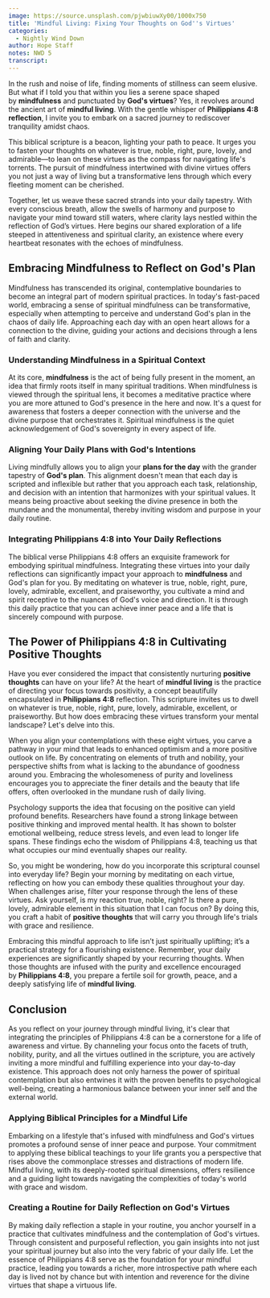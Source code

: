 ```yaml
---
image: https://source.unsplash.com/pjwbiuwXy00/1000x750
title: 'Mindful Living: Fixing Your Thoughts on God''s Virtues'
categories:
  - Nightly Wind Down
author: Hope Staff
notes: NWD 5
transcript:
---
```

In the rush and noise of life, finding moments of stillness can seem elusive. But what if I told you that within you lies a serene space shaped by&nbsp;**mindfulness**&nbsp;and punctuated by&nbsp;**God's virtues**? Yes, it revolves around the ancient art of&nbsp;**mindful living**. With the gentle whisper of&nbsp;**Philippians 4:8 reflection**, I invite you to embark on a sacred journey to rediscover tranquility amidst chaos.

This biblical scripture is a beacon, lighting your path to peace. It urges you to fasten your thoughts on whatever is true, noble, right, pure, lovely, and admirable—to lean on these virtues as the compass for navigating life's torrents. The pursuit of mindfulness intertwined with divine virtues offers you not just a way of living but a transformative lens through which every fleeting moment can be cherished.

Together, let us weave these sacred strands into your daily tapestry. With every conscious breath, allow the swells of harmony and purpose to navigate your mind toward still waters, where clarity lays nestled within the reflection of God’s virtues. Here begins our shared exploration of a life steeped in attentiveness and spiritual clarity, an existence where every heartbeat resonates with the echoes of mindfulness.

## **Embracing Mindfulness to Reflect on God's Plan**

Mindfulness has transcended its original, contemplative boundaries to become an integral part of modern spiritual practices. In today's fast-paced world, embracing a sense of spiritual mindfulness can be transformative, especially when attempting to perceive and understand God's plan in the chaos of daily life. Approaching each day with an open heart allows for a connection to the divine, guiding your actions and decisions through a lens of faith and clarity.

### **Understanding Mindfulness in a Spiritual Context**

At its core,&nbsp;**mindfulness**&nbsp;is the act of being fully present in the moment, an idea that firmly roots itself in many spiritual traditions. When mindfulness is viewed through the spiritual lens, it becomes a meditative practice where you are more attuned to God's presence in the here and now. It's a quest for awareness that fosters a deeper connection with the universe and the divine purpose that orchestrates it. Spiritual mindfulness is the quiet acknowledgement of God's sovereignty in every aspect of life.

### **Aligning Your Daily Plans with God's Intentions**

Living mindfully allows you to align your&nbsp;**plans for the day**&nbsp;with the grander tapestry of&nbsp;**God's plan**. This alignment doesn't mean that each day is scripted and inflexible but rather that you approach each task, relationship, and decision with an intention that harmonizes with your spiritual values. It means being proactive about seeking the divine presence in both the mundane and the monumental, thereby inviting wisdom and purpose in your daily routine.

### **Integrating Philippians 4:8 into Your Daily Reflections**

The biblical verse Philippians 4:8 offers an exquisite framework for embodying spiritual mindfulness. Integrating these virtues into your daily reflections can significantly impact your approach to&nbsp;**mindfulness**&nbsp;and God's plan for you. By meditating on whatever is true, noble, right, pure, lovely, admirable, excellent, and praiseworthy, you cultivate a mind and spirit receptive to the nuances of God's voice and direction. It is through this daily practice that you can achieve inner peace and a life that is sincerely compound with purpose.

## **The Power of Philippians 4:8 in Cultivating Positive Thoughts**

Have you ever considered the impact that consistently nurturing&nbsp;**positive thoughts**&nbsp;can have on your life? At the heart of&nbsp;**mindful living**&nbsp;is the practice of directing your focus towards positivity, a concept beautifully encapsulated in&nbsp;**Philippians 4:8**&nbsp;reflection. This scripture invites us to dwell on whatever is true, noble, right, pure, lovely, admirable, excellent, or praiseworthy. But how does embracing these virtues transform your mental landscape? Let's delve into this.

When you align your contemplations with these eight virtues, you carve a pathway in your mind that leads to enhanced optimism and a more positive outlook on life. By concentrating on elements of truth and nobility, your perspective shifts from what is lacking to the abundance of goodness around you. Embracing the wholesomeness of purity and loveliness encourages you to appreciate the finer details and the beauty that life offers, often overlooked in the mundane rush of daily living.

Psychology supports the idea that focusing on the positive can yield profound benefits. Researchers have found a strong linkage between positive thinking and improved mental health. It has shown to bolster emotional wellbeing, reduce stress levels, and even lead to longer life spans. These findings echo the wisdom of Philippians 4:8, teaching us that what occupies our mind eventually shapes our reality.

So, you might be wondering, how do you incorporate this scriptural counsel into everyday life? Begin your morning by meditating on each virtue, reflecting on how you can embody these qualities throughout your day. When challenges arise, filter your response through the lens of these virtues. Ask yourself, is my reaction true, noble, right? Is there a pure, lovely, admirable element in this situation that I can focus on? By doing this, you craft a habit of&nbsp;**positive thoughts**&nbsp;that will carry you through life's trials with grace and resilience.

Embracing this mindful approach to life isn’t just spiritually uplifting; it’s a practical strategy for a flourishing existence. Remember, your daily experiences are significantly shaped by your recurring thoughts. When those thoughts are infused with the purity and excellence encouraged by&nbsp;**Philippians 4:8**, you prepare a fertile soil for growth, peace, and a deeply satisfying life of&nbsp;**mindful living**.

## **Conclusion**

As you reflect on your journey through mindful living, it's clear that integrating the principles of Philippians 4:8 can be a cornerstone for a life of awareness and virtue. By channeling your focus onto the facets of truth, nobility, purity, and all the virtues outlined in the scripture, you are actively inviting a more mindful and fulfilling experience into your day-to-day existence. This approach does not only harness the power of spiritual contemplation but also entwines it with the proven benefits to psychological well-being, creating a harmonious balance between your inner self and the external world.

### **Applying Biblical Principles for a Mindful Life**

Embarking on a lifestyle that's infused with mindfulness and God's virtues promotes a profound sense of inner peace and purpose. Your commitment to applying these biblical teachings to your life grants you a perspective that rises above the commonplace stresses and distractions of modern life. Mindful living, with its deeply-rooted spiritual dimensions, offers resilience and a guiding light towards navigating the complexities of today's world with grace and wisdom.

### **Creating a Routine for Daily Reflection on God's Virtues**

By making daily reflection a staple in your routine, you anchor yourself in a practice that cultivates mindfulness and the contemplation of God's virtues. Through consistent and purposeful reflection, you gain insights into not just your spiritual journey but also into the very fabric of your daily life. Let the essence of Philippians 4:8 serve as the foundation for your mindful practice, leading you towards a richer, more introspective path where each day is lived not by chance but with intention and reverence for the divine virtues that shape a virtuous life.